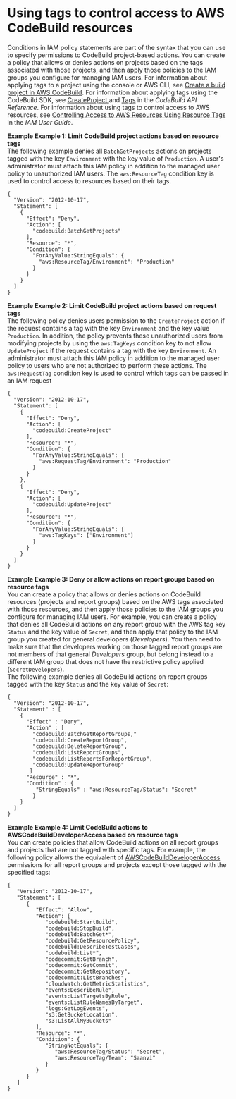 # Using tags to control access to AWS CodeBuild resources<a name="auth-and-access-control-using-tags"></a>

Conditions in IAM policy statements are part of the syntax that you can use to specify permissions to CodeBuild project\-based actions\. You can create a policy that allows or denies actions on projects based on the tags associated with those projects, and then apply those policies to the IAM groups you configure for managing IAM users\. For information about applying tags to a project using the console or AWS CLI, see [Create a build project in AWS CodeBuild](create-project.md)\. For information about applying tags using the CodeBuild SDK, see [CreateProject ](https://docs.aws.amazon.com/codebuild/latest/APIReference/API_CreateProject.html#API_CreateProject_RequestSyntax) and [Tags](https://docs.aws.amazon.com/codebuild/latest/APIReference/API_Tag.html) in the *CodeBuild API Reference*\. For information about using tags to control access to AWS resources, see [Controlling Access to AWS Resources Using Resource Tags](https://docs.aws.amazon.com/IAM/latest/UserGuide/access_tags.html) in the *IAM User Guide*\.

**Example Example 1: Limit CodeBuild project actions based on resource tags**  
 The following example denies all `BatchGetProjects` actions on projects tagged with the key `Environment` with the key value of `Production`\. A user's administrator must attach this IAM policy in addition to the managed user policy to unauthorized IAM users\. The `aws:ResourceTag` condition key is used to control access to resources based on their tags\.   

```
{
  "Version": "2012-10-17",
  "Statement": [
    {
      "Effect": "Deny",
      "Action": [
        "codebuild:BatchGetProjects"
      ],
      "Resource": "*",
      "Condition": {
        "ForAnyValue:StringEquals": {
          "aws:ResourceTag/Environment": "Production"
        }
      }
    }
  ]
}
```

**Example Example 2: Limit CodeBuild project actions based on request tags**  
The following policy denies users permission to the `CreateProject` action if the request contains a tag with the key `Environment` and the key value `Production`\. In addition, the policy prevents these unauthorized users from modifying projects by using the `aws:TagKeys` condition key to not allow `UpdateProject` if the request contains a tag with the key `Environment`\. An administrator must attach this IAM policy in addition to the managed user policy to users who are not authorized to perform these actions\. The `aws:RequestTag` condition key is used to control which tags can be passed in an IAM request  

```
{
  "Version": "2012-10-17",
  "Statement": [
    {
      "Effect": "Deny",
      "Action": [
        "codebuild:CreateProject"
      ],
      "Resource": "*",
      "Condition": {
        "ForAnyValue:StringEquals": {
          "aws:RequestTag/Environment": "Production"
        }
      }
    },
    {
      "Effect": "Deny",
      "Action": [
        "codebuild:UpdateProject"
      ],
      "Resource": "*",
      "Condition": {
        "ForAnyValue:StringEquals": {
          "aws:TagKeys": ["Environment"]
        }
      }
    }
  ]
}
```

**Example Example 3: Deny or allow actions on report groups based on resource tags**  
You can create a policy that allows or denies actions on CodeBuild resources \(projects and report groups\) based on the AWS tags associated with those resources, and then apply those policies to the IAM groups you configure for managing IAM users\. For example, you can create a policy that denies all CodeBuild actions on any report group with the AWS tag key `Status` and the key value of `Secret`, and then apply that policy to the IAM group you created for general developers \(*Developers*\)\. You then need to make sure that the developers working on those tagged report groups are not members of that general *Developers* group, but belong instead to a different IAM group that does not have the restrictive policy applied \(`SecretDevelopers`\)\.  
The following example denies all CodeBuild actions on report groups tagged with the key `Status` and the key value of `Secret`:  

```
{
  "Version": "2012-10-17",
  "Statement" : [
    {
      "Effect" : "Deny",
      "Action" : [
        "codebuild:BatchGetReportGroups,"
        "codebuild:CreateReportGroup",
        "codebuild:DeleteReportGroup",
        "codebuild:ListReportGroups",
        "codebuild:ListReportsForReportGroup",
        "codebuild:UpdateReportGroup"
       ]
      "Resource" : "*",
      "Condition" : {
         "StringEquals" : "aws:ResourceTag/Status": "Secret"
        }
    }
  ]
}
```

**Example Example 4: Limit CodeBuild actions to AWSCodeBuildDeveloperAccess based on resource tags**  
You can create policies that allow CodeBuild actions on all report groups and projects that are not tagged with specific tags\. For example, the following policy allows the equivalent of [AWSCodeBuildDeveloperAccess](auth-and-access-control-iam-identity-based-access-control.md#developer-access-policy) permissions for all report groups and projects except those tagged with the specified tags:  

```
{
   "Version": "2012-10-17",
   "Statement": [
      {
         "Effect": "Allow",
         "Action": [
            "codebuild:StartBuild",
            "codebuild:StopBuild",
            "codebuild:BatchGet*",
            "codebuild:GetResourcePolicy",
            "codebuild:DescribeTestCases",
            "codebuild:List*",
            "codecommit:GetBranch",
            "codecommit:GetCommit",
            "codecommit:GetRepository",
            "codecommit:ListBranches",
            "cloudwatch:GetMetricStatistics",
            "events:DescribeRule",
            "events:ListTargetsByRule",
            "events:ListRuleNamesByTarget",
            "logs:GetLogEvents",
            "s3:GetBucketLocation",
            "s3:ListAllMyBuckets"
         ],
         "Resource": "*",
         "Condition": {
            "StringNotEquals": {
               "aws:ResourceTag/Status": "Secret",
               "aws:ResourceTag/Team": "Saanvi"
            }
         }
      }
   ]
}
```